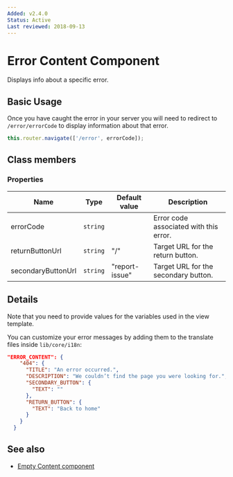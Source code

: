 ```yaml
---
Added: v2.4.0
Status: Active
Last reviewed: 2018-09-13
---
```


# Error Content Component

Displays info about a specific error.

## Basic Usage

Once you have caught the error in your server you will need to redirect to `/error/errorCode` to display information about that error. 

```ts
this.router.navigate(['/error', errorCode]);
```

## Class members

### Properties

| Name | Type | Default value | Description |
| ---- | ---- | ------------- | ----------- |
| errorCode | `string` |  | Error code associated with this error. |
| returnButtonUrl | `string` | "/" | Target URL for the return button. |
| secondaryButtonUrl | `string` | "report-issue" | Target URL for the secondary button. |

## Details

Note that you need to provide values for the variables used in the view template.

You can customize your error messages by adding them to the translate files inside
`lib/core/i18n`:

```json
"ERROR_CONTENT": {
    "404": {
      "TITLE": "An error occurred.",
      "DESCRIPTION": "We couldn’t find the page you were looking for.",
      "SECONDARY_BUTTON": {
        "TEXT": ""
      },
      "RETURN_BUTTON": { 
        "TEXT": "Back to home"
      }
    }
  }
```

## See also

-   [Empty Content component](empty-content.component.md)
